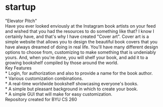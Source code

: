# startup
"Elevator Pitch" <br>
Have you ever looked enviously at the Instagram book artists on your feed and wished that you had the resources to do something like that? I know I certainly have, and that's why I have created "Cover art". Cover art is a simple website that allows you to design the beautiful book covers that you have always dreamed of doing in real life. You'll have many different design options to choose from, customizing to make something that is undeniably yours. And, when you're done, you will shelf your book, and add it to a growing bookshelf compiled by those around the world. <br>
Key Features <br>
    * Login, for authorization and also to provide a name for the book author. <br>
    * Various customization combinations. <br>
    * A real-time worldwide bookshelf showcasing everyone's books. <br>
    * A simple but pleasant background in which to create your book. <br>
    * A simple GUI that will make for easy customization. <br>
Repository created for BYU CS 260
